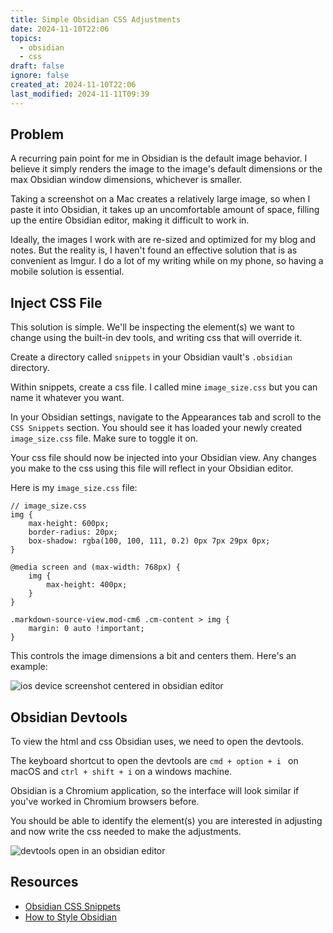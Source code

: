 ```yaml
---
title: Simple Obsidian CSS Adjustments
date: 2024-11-10T22:06
topics:
  - obsidian
  - css
draft: false
ignore: false
created_at: 2024-11-10T22:06
last_modified: 2024-11-11T09:39
---
```


## Problem

A recurring pain point for me in Obsidian is the default image behavior. I believe it simply renders the image to the image's default dimensions or the max Obsidian window dimensions, whichever is smaller.

Taking a screenshot on a Mac creates a relatively large image, so when I paste it into Obsidian, it takes up an uncomfortable amount of space, filling up the entire Obsidian editor, making it difficult to work in.

Ideally, the images I work with are re-sized and optimized for my blog and notes. But the reality is, I haven't found an effective solution that is as convenient as Imgur. I do a lot of my writing while on my phone, so having a mobile solution is essential.

## Inject CSS File

This solution is simple. We'll be inspecting the element(s) we want to change using the built-in dev tools, and writing css that will override it.

Create a directory called `snippets` in your Obsidian vault's `.obsidian` directory.

Within snippets, create a css file. I called mine `image_size.css` but you can name it whatever you want.

In your Obsidian settings, navigate to the Appearances tab and scroll to the `CSS Snippets` section. You should see it has loaded your newly created `image_size.css` file. Make sure to toggle it on.

Your css file should now be injected into your Obsidian view. Any changes you make to the css using this file will reflect in your Obsidian editor.

Here is my `image_size.css` file:

```
// image_size.css
img {
    max-height: 600px;
    border-radius: 20px;
    box-shadow: rgba(100, 100, 111, 0.2) 0px 7px 29px 0px;
}

@media screen and (max-width: 768px) {
    img {
        max-height: 400px;
    }
}

.markdown-source-view.mod-cm6 .cm-content > img {
    margin: 0 auto !important;
}
```

This controls the image dimensions a bit and centers them. Here's an example:

![ios device screenshot centered in obsidian editor](https://cln.sh/N1XqL4Md+)

## Obsidian Devtools

To view the html and css Obsidian uses, we need to open the devtools.

The keyboard shortcut to open the devtools are `cmd + option + i ` on macOS and `ctrl + shift + i` on a windows machine.

Obsidian is a Chromium application, so the interface will look similar if you've worked in Chromium browsers before.

You should be able to identify the element(s) you are interested in adjusting and now write the css needed to make the adjustments.

![devtools open in an obsidian editor](https://cln.sh/PcWLJY4g+)

## Resources

- [Obsidian CSS Snippets](https://help.obsidian.md/Extending+Obsidian/CSS+snippets)
- [How to Style Obsidian](https://publish.obsidian.md/hub/04+-+Guides%2C+Workflows%2C+%26+Courses/Guides/How+to+Style+Obsidian)